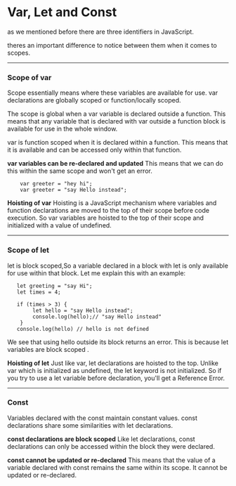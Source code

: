 # Var, Let and Const

as we mentioned before there are three identifiers in JavaScript.

theres an important difference to notice between them when it comes to scopes.

---
### Scope of var

Scope essentially means where these variables are available for use. var declarations are globally scoped or function/locally scoped.

The scope is global when a var variable is declared outside a function. This means that any variable that is declared with var outside a function block is available for use in the whole window.

var is function scoped when it is declared within a function. This means that it is available and can be accessed only within that function.

**var variables can be re-declared and updated**
This means that we can do this within the same scope and won't get an error.
```
    var greeter = "hey hi";
    var greeter = "say Hello instead";
```

**Hoisting of var**
Hoisting is a JavaScript mechanism where variables and function declarations are moved to the top of their scope before code execution. 
So var variables are hoisted to the top of their scope and initialized with a value of undefined.

---
### Scope of let

let is block scoped,So a variable declared in a block with let is only available for use within that block. Let me explain this with an example:

```
   let greeting = "say Hi";
   let times = 4;

   if (times > 3) {
        let hello = "say Hello instead";
        console.log(hello);// "say Hello instead"
    }
   console.log(hello) // hello is not defined
```

We see that using hello outside its block returns an error. This is because let variables are block scoped .

**Hoisting of let**
Just like  var, let declarations are hoisted to the top. Unlike var which is initialized as undefined, the let keyword is not initialized. So if you try to use a let variable before declaration, you'll get a Reference Error.

---

### Const
Variables declared with the const maintain constant values. const declarations share some similarities with let declarations.

**const declarations are block scoped**
Like let declarations, const declarations can only be accessed within the block they were declared.

**const cannot be updated or re-declared**
This means that the value of a variable declared with const remains the same within its scope. It cannot be updated or re-declared.

